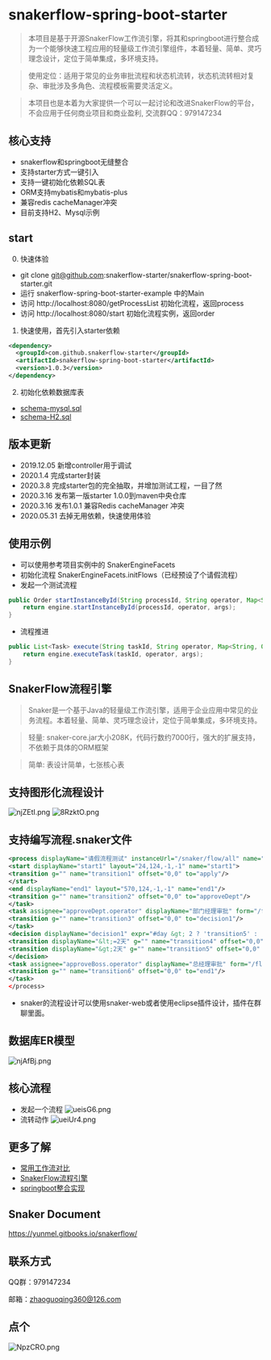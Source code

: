 # snakerflow-spring-boot-starter
>  本项目是基于开源SnakerFlow工作流引擎，将其和springboot进行整合成为一个能够快速工程应用的轻量级工作流引擎组件，本着轻量、简单、灵巧理念设计，定位于简单集成，多环境支持。

>  使用定位：适用于常见的业务审批流程和状态机流转，状态机流转相对复杂、审批涉及多角色、流程模板需要灵活定义。

>  本项目也是本着为大家提供一个可以一起讨论和改进SnakerFlow的平台，不会应用于任何商业项目和商业盈利, 交流群QQ：979147234

## 核心支持
- snakerflow和springboot无缝整合
- 支持starter方式一键引入
- 支持一键初始化依赖SQL表
- ORM支持mybatis和mybatis-plus
- 兼容redis cacheManager冲突
- 目前支持H2、Mysql示例

## start
0. 快速体验
- git clone git@github.com:snakerflow-starter/snakerflow-spring-boot-starter.git
- 运行 snakerflow-spring-boot-starter-example 中的Main
- 访问 http://localhost:8080/getProcessList 初始化流程，返回process
- 访问 http://localhost:8080/start 初始化流程实例，返回order

1. 快速使用，首先引入starter依赖
```xml
<dependency>
  <groupId>com.github.snakerflow-starter</groupId>
  <artifactId>snakerflow-spring-boot-starter</artifactId>
  <version>1.0.3</version>
</dependency>
```
2. 初始化依赖数据库表
- [schema-mysql.sql](https://github.com/snakerflow-starter/snakerflow-spring-boot-starter/blob/master/snakerflow-spring-boot-starter-example/src/main/resources/db/schema-mysql.sql)
- [schema-H2.sql](https://github.com/snakerflow-starter/snakerflow-spring-boot-starter/blob/master/snakerflow-spring-boot-starter-example/src/main/resources/db/schema-h2.sql)

## 版本更新

- 2019.12.05 新增controller用于调试
- 2020.1.4 完成starter封装
- 2020.3.8 完成starter包的完全抽取，并增加测试工程，一目了然
- 2020.3.16 发布第一版starter 1.0.0到maven中央仓库
- 2020.3.16 发布1.0.1 兼容Redis cacheManager 冲突
- 2020.05.31 去掉无用依赖，快速使用体验

## 使用示例
- 可以使用参考项目实例中的 SnakerEngineFacets
- 初始化流程 SnakerEngineFacets.initFlows（已经预设了个请假流程）
- 发起一个测试流程 
```java
public Order startInstanceById(String processId, String operator, Map<String, Object> args) {
    return engine.startInstanceById(processId, operator, args);
}
```
- 流程推进
```java
public List<Task> execute(String taskId, String operator, Map<String, Object> args) {
    return engine.executeTask(taskId, operator, args);
}
```
## SnakerFlow流程引擎
> Snaker是一个基于Java的轻量级工作流引擎，适用于企业应用中常见的业务流程。本着轻量、简单、灵巧理念设计，定位于简单集成，多环境支持。

> 轻量:
snaker-core.jar大小208K，代码行数约7000行，强大的扩展支持，不依赖于具体的ORM框架

> 简单: 表设计简单，七张核心表

## 支持图形化流程设计

![njZEtI.png](https://s2.ax1x.com/2019/09/20/njZEtI.png)
![8RzktO.png](https://s1.ax1x.com/2020/03/21/8RzktO.png)

## 支持编写流程.snaker文件
```xml
<process displayName="请假流程测试" instanceUrl="/snaker/flow/all" name="leave">
<start displayName="start1" layout="24,124,-1,-1" name="start1">
<transition g="" name="transition1" offset="0,0" to="apply"/>
</start>
<end displayName="end1" layout="570,124,-1,-1" name="end1"/>
<transition g="" name="transition2" offset="0,0" to="approveDept"/>
</task>
<task assignee="approveDept.operator" displayName="部门经理审批" form="/flow/leave/approveDept" layout="272,122,-1,-1" name="approveDept" performType="ANY">
<transition g="" name="transition3" offset="0,0" to="decision1"/>
</task>
<decision displayName="decision1" expr="#day &gt; 2 ? 'transition5' : 'transition4'" layout="426,124,-1,-1" name="decision1">
<transition displayName="&lt;=2天" g="" name="transition4" offset="0,0" to="end1"/>
<transition displayName="&gt;2天" g="" name="transition5" offset="0,0" to="approveBoss"/>
</decision>
<task assignee="approveBoss.operator" displayName="总经理审批" form="/flow/leave/approveBoss" layout="404,231,-1,-1" name="approveBoss" performType="ANY">
<transition g="" name="transition6" offset="0,0" to="end1"/>
</task>
</process>
```
- snaker的流程设计可以使用snaker-web或者使用eclipse插件设计，插件在群聊里面。

## 数据库ER模型
![njAfBj.png](https://s2.ax1x.com/2019/09/20/njAfBj.png)

## 核心流程
- 发起一个流程
![ueisG6.png](https://s2.ax1x.com/2019/09/25/ueisG6.png)
- 流转动作
![ueiUr4.png](https://s2.ax1x.com/2019/09/25/ueiUr4.png)


## 更多了解
* [常用工作流对比](https://github.com/snakerflow-starter/snakerflow-spring-boot-starter/wiki/%E5%AE%A1%E6%89%B9%E6%B5%81%E8%B0%83%E7%A0%94)
* [SnakerFlow流程引擎](https://github.com/snakerflow-starter/snakerflow-spring-boot-starter/wiki/SnakerFlow%E6%B5%81%E7%A8%8B%E5%BC%95%E6%93%8E)
* [springboot整合实现](https://github.com/snakerflow-starter/snakerflow-spring-boot-starter/wiki/SnakerFlow%E5%92%8Cspringboot%E6%95%B4%E5%90%88)

## Snaker Document
 https://yunmel.gitbooks.io/snakerflow/

## 联系方式

QQ群：979147234

邮箱：zhaoguoqing360@126.com
## 点个
![NpzCRO.png](https://s1.ax1x.com/2020/06/15/NpzCRO.png)
